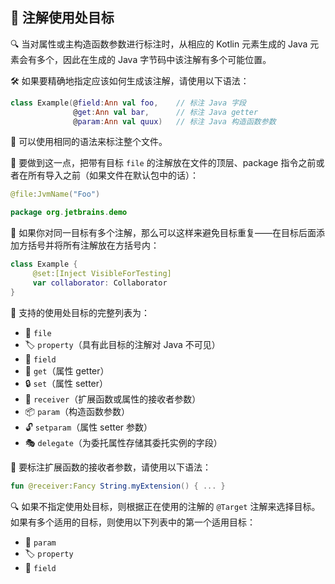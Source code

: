 ## 🎯 注解使用处目标

🔍 当对属性或主构造函数参数进行标注时，从相应的 Kotlin 元素生成的 Java 元素会有多个，因此在生成的 Java 字节码中该注解有多个可能位置。

🛠️ 如果要精确地指定应该如何生成该注解，请使用以下语法：

```kotlin
class Example(@field:Ann val foo,    // 标注 Java 字段
              @get:Ann val bar,      // 标注 Java getter
              @param:Ann val quux)   // 标注 Java 构造函数参数
```

🌠 可以使用相同的语法来标注整个文件。

🚀 要做到这一点，把带有目标 `file` 的注解放在文件的顶层、package 指令之前或者在所有导入之前（如果文件在默认包中的话）：

```kotlin
@file:JvmName("Foo")

package org.jetbrains.demo
```

🌟 如果你对同一目标有多个注解，那么可以这样来避免目标重复——在目标后面添加方括号并将所有注解放在方括号内：

```kotlin
class Example {
     @set:[Inject VisibleForTesting]
     var collaborator: Collaborator
}
```

🌈 支持的使用处目标的完整列表为：

* 🔖 `file`
* 🏷️ `property`（具有此目标的注解对 Java 不可见）
* 🔬 `field`
* 🔑 `get`（属性 getter）
* 🔒 `set`（属性 setter）
* 📡 `receiver`（扩展函数或属性的接收者参数）
* 📦 `param`（构造函数参数）
* 🔓 `setparam`（属性 setter 参数）
* 🎭 `delegate`（为委托属性存储其委托实例的字段）

🚀 要标注扩展函数的接收者参数，请使用以下语法：

```kotlin
fun @receiver:Fancy String.myExtension() { ... }
```

🔍 如果不指定使用处目标，则根据正在使用的注解的 `@Target` 注解来选择目标。如果有多个适用的目标，则使用以下列表中的第一个适用目标：

* 🎯 `param`
* 🏷️ `property`
* 🔬 `field`